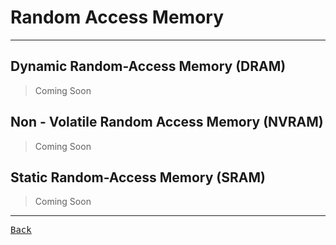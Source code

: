 # Random Access Memory

---

## Dynamic Random-Access Memory (DRAM)

> Coming Soon

## Non - Volatile Random Access Memory (NVRAM)

> Coming Soon

## Static Random-Access Memory (SRAM)

> Coming Soon

---

[<kbd> Back </kbd>](./../readme.md)

